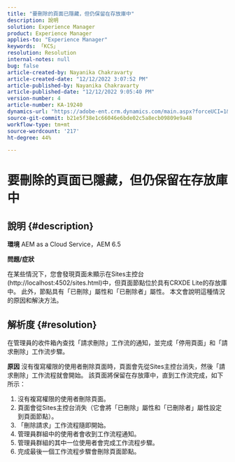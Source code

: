 ```yaml
---
title: "要刪除的頁面已隱藏，但仍保留在存放庫中"
description: 說明
solution: Experience Manager
product: Experience Manager
applies-to: "Experience Manager"
keywords: 「KCS」
resolution: Resolution
internal-notes: null
bug: false
article-created-by: Nayanika Chakravarty
article-created-date: "12/12/2022 3:07:52 PM"
article-published-by: Nayanika Chakravarty
article-published-date: "12/12/2022 9:05:40 PM"
version-number: 4
article-number: KA-19240
dynamics-url: "https://adobe-ent.crm.dynamics.com/main.aspx?forceUCI=1&pagetype=entityrecord&etn=knowledgearticle&id=d5ff3abc-2e7a-ed11-81ac-6045bd006b25"
source-git-commit: b21e5f38e1c66046e6bde02c5a8ecb09809e9a48
workflow-type: tm+mt
source-wordcount: '217'
ht-degree: 44%

---
```


# 要刪除的頁面已隱藏，但仍保留在存放庫中

## 說明 {#description}


<b>環境</b>
AEM as a Cloud Service，AEM 6.5

<b>問題/症狀</b>

在某些情況下，您會發現頁面未顯示在Sites主控台(http://localhost:4502/sites.html)中，但頁面節點位於具有CRXDE Lite的存放庫中。 此外，節點具有「已刪除」屬性和「已刪除者」屬性。 本文會說明這種情況的原因和解決方法。


## 解析度 {#resolution}


在管理員的收件箱內查找「請求刪除」工作流的通知，並完成「停用頁面」和「請求刪除」工作流步驟。

<b>原因</b>
沒有復寫權限的使用者刪除頁面時，頁面會先從Sites主控台消失，然後「請求刪除」工作流程就會開始。 該頁面將保留在存放庫中，直到工作流完成，如下所示：
1. 沒有複寫權限的使用者刪除頁面。
2. 頁面會從Sites主控台消失（它會將「已刪除」屬性和「已刪除者」屬性設定到頁面節點）。
3. 「刪除請求」工作流程隨即開始。
4. 管理員群組中的使用者會收到工作流程通知。
5. 管理員群組的其中一位使用者會完成工作流程步驟。
6. 完成最後一個工作流程步驟會刪除頁面節點。
